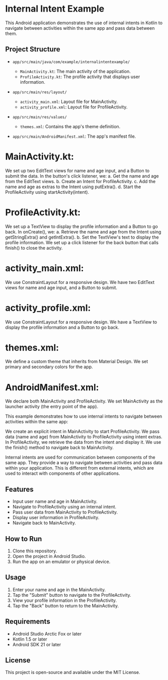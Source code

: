 # Internal Intent Example

This Android application demonstrates the use of internal intents in Kotlin to navigate between activities within the same app and pass data between them.

## Project Structure

- `app/src/main/java/com/example/internalintentexample/`
  - `MainActivity.kt`: The main activity of the application.
  - `ProfileActivity.kt`: The profile activity that displays user information.

- `app/src/main/res/layout/`
  - `activity_main.xml`: Layout file for MainActivity.
  - `activity_profile.xml`: Layout file for ProfileActivity.

- `app/src/main/res/values/`
  - `themes.xml`: Contains the app's theme definition.

- `app/src/main/AndroidManifest.xml`: The app's manifest file.

# MainActivity.kt:

We set up two EditText views for name and age input, and a Button to submit the data.
In the button's click listener, we:
a. Get the name and age from the EditText views.
b. Create an Intent for ProfileActivity.
c. Add the name and age as extras to the Intent using putExtra().
d. Start the ProfileActivity using startActivity(intent).


# ProfileActivity.kt:

We set up a TextView to display the profile information and a Button to go back.
In onCreate(), we:
a. Retrieve the name and age from the Intent using getStringExtra() and getIntExtra().
b. Set the TextView's text to display the profile information.
We set up a click listener for the back button that calls finish() to close the activity.


# activity_main.xml:

We use ConstraintLayout for a responsive design.
We have two EditText views for name and age input, and a Button to submit.


# activity_profile.xml:

We use ConstraintLayout for a responsive design.
We have a TextView to display the profile information and a Button to go back.


# themes.xml:

We define a custom theme that inherits from Material Design.
We set primary and secondary colors for the app.


# AndroidManifest.xml:

We declare both MainActivity and ProfileActivity.
We set MainActivity as the launcher activity (the entry point of the app).



This example demonstrates how to use internal intents to navigate between activities within the same app:

We create an explicit intent in MainActivity to start ProfileActivity.
We pass data (name and age) from MainActivity to ProfileActivity using intent extras.
In ProfileActivity, we retrieve the data from the intent and display it.
We use the finish() method to navigate back to MainActivity.

Internal intents are used for communication between components of the same app. They provide a way to navigate between activities and pass data within your application. This is different from external intents, which are used to interact with components of other applications.


## Features

- Input user name and age in MainActivity.
- Navigate to ProfileActivity using an internal intent.
- Pass user data from MainActivity to ProfileActivity.
- Display user information in ProfileActivity.
- Navigate back to MainActivity.

## How to Run

1. Clone this repository.
2. Open the project in Android Studio.
3. Run the app on an emulator or physical device.

## Usage

1. Enter your name and age in the MainActivity.
2. Tap the "Submit" button to navigate to the ProfileActivity.
3. View your profile information in the ProfileActivity.
4. Tap the "Back" button to return to the MainActivity.

## Requirements

- Android Studio Arctic Fox or later
- Kotlin 1.5 or later
- Android SDK 21 or later

## License

This project is open-source and available under the MIT License.
